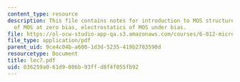 ```yaml
---
content_type: resource
description: This file contains notes for introduction to MOS structure, electrostatics
  of MOS at zero bias, electrostatics of MOS under bias.
file: https://ol-ocw-studio-app-qa.s3.amazonaws.com/courses/6-012-microelectronic-devices-and-circuits-fall-2005/036259a061d9086b93ffd8f4f055fb92_lec7.pdf
file_type: application/pdf
parent_uid: 9ce4c04b-a600-1d3d-5235-419b2783590d
resourcetype: Document
title: lec7.pdf
uid: 036259a0-61d9-086b-93ff-d8f4f055fb92
---
```

